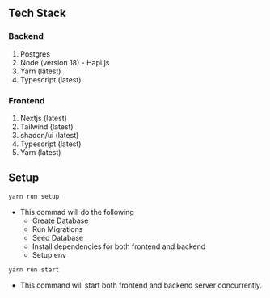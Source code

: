 ## Tech Stack
### Backend
1. Postgres
2. Node (version 18) - Hapi.js 
3. Yarn (latest)
4. Typescript (latest)
### Frontend
1. Nextjs (latest)
2. Tailwind (latest)
3. shadcn/ui (latest)
4. Typescript (latest)
5. Yarn (latest)

## Setup
```bash
yarn run setup
```
- This commad will do the following 
    - Create Database
    - Run Migrations
    - Seed Database
    - Install dependencies for both frontend and backend
    - Setup env
```bash
yarn run start
```
- This command will start both frontend and backend server concurrently.